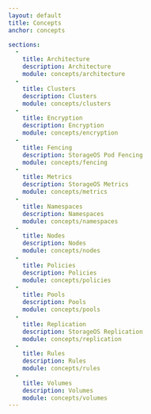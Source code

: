 ```yaml
---
layout: default
title: Concepts
anchor: concepts

sections:
  -
    title: Architecture
    description: Architecture
    module: concepts/architecture
  -
    title: Clusters
    description: Clusters
    module: concepts/clusters
  -
    title: Encryption
    description: Encryption
    module: concepts/encryption
  -
    title: Fencing
    description: StorageOS Pod Fencing
    module: concepts/fencing
  -
    title: Metrics
    description: StorageOS Metrics
    module: concepts/metrics
  -
    title: Namespaces
    description: Namespaces
    module: concepts/namespaces
  -
    title: Nodes
    description: Nodes
    module: concepts/nodes
  -
    title: Policies
    description: Policies
    module: concepts/policies
  -
    title: Pools
    description: Pools
    module: concepts/pools
  -
    title: Replication
    description: StorageOS Replication
    module: concepts/replication
  -
    title: Rules
    description: Rules
    module: concepts/rules
  -
    title: Volumes
    description: Volumes
    module: concepts/volumes
---
```

